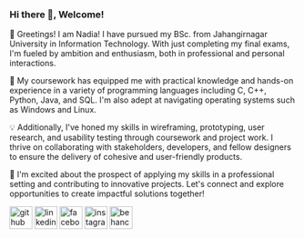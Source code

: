 ### Hi there 👋, Welcome!
👋 Greetings! I am Nadia! I have pursued my BSc. from Jahangirnagar University in Information Technology. With just completing my final exams, I'm fueled by ambition and enthusiasm, both in professional and personal interactions.

🚀 My coursework has equipped me with practical knowledge and hands-on experience in a variety of programming languages including C, C++, Python, Java, and SQL. I'm also adept at navigating operating systems such as Windows and Linux.

💡 Additionally, I've honed my skills in wireframing, prototyping, user research, and usability testing through coursework and project work. I thrive on collaborating with stakeholders, developers, and fellow designers to ensure the delivery of cohesive and user-friendly products.

💼 I'm excited about the prospect of applying my skills in a professional setting and contributing to innovative projects. Let's connect and explore opportunities to create impactful solutions together!



[<img src='https://cdn.jsdelivr.net/npm/simple-icons@3.0.1/icons/github.svg' alt='github' height='40'>](https://github.com/NadiaSu08)  [<img src='https://cdn.jsdelivr.net/npm/simple-icons@3.0.1/icons/linkedin.svg' alt='linkedin' height='40'>](https://www.linkedin.com/in/nadia-sultana-3601b71b4/)  [<img src='https://cdn.jsdelivr.net/npm/simple-icons@3.0.1/icons/facebook.svg' alt='facebook' height='40'>](https://www.facebook.com/nadia.arnii)  [<img src='https://cdn.jsdelivr.net/npm/simple-icons@3.0.1/icons/instagram.svg' alt='instagram' height='40'>](https://www.instagram.com/nadi_._aa/)  [<img src='https://cdn.jsdelivr.net/npm/simple-icons@3.0.1/icons/behance.svg' alt='behance' height='40'>](nadia_sultana)

